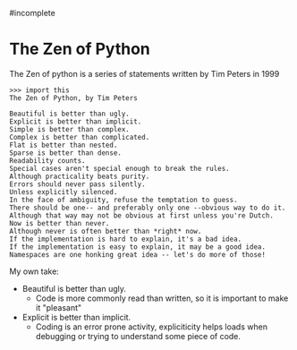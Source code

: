 #incomplete
# The Zen of Python

The Zen of python is a series of statements written by Tim Peters in 1999
```
>>> import this
The Zen of Python, by Tim Peters

Beautiful is better than ugly.
Explicit is better than implicit.
Simple is better than complex.
Complex is better than complicated.
Flat is better than nested.
Sparse is better than dense.
Readability counts.
Special cases aren't special enough to break the rules.
Although practicality beats purity.
Errors should never pass silently.
Unless explicitly silenced.
In the face of ambiguity, refuse the temptation to guess.
There should be one-- and preferably only one --obvious way to do it.
Although that way may not be obvious at first unless you're Dutch.
Now is better than never.
Although never is often better than *right* now.
If the implementation is hard to explain, it's a bad idea.
If the implementation is easy to explain, it may be a good idea.
Namespaces are one honking great idea -- let's do more of those!
```

My own take:

-  Beautiful is better than ugly.
	- Code is more commonly read than written, so it is important to make it "pleasant"
- Explicit is better than implicit.
	- Coding is an error prone activity, expliciticity helps loads when debugging or trying to understand some piece of code.